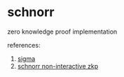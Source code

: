 # schnorr
zero knowledge proof implementation

references: 
1. [sigma](https://www.cs.au.dk/~ivan/Sigma.pdf)
2. [schnorr non-interactive zkp](https://www.rfc-editor.org/rfc/pdfrfc/rfc8235.txt.pdf)
